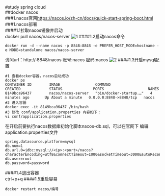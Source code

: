 #study spring cloud  
##docker nacos  
###1.nacos官网<https://nacos.io/zh-cn/docs/quick-start-spring-boot.html>  
###1.nacos部署  
####1.1拉取nacos镜像并启动  
docker pull nacos/nacos-server
![1](https://img.jbzj.com/file_images/article/202205/2022051911082451.png)
####1.2启动nacos命令  
````
docker run -d --name nacos -p 8848:8848 -e PREFER_HOST_MODE=hostname -e MODE=standalone nacos/nacos-server
````
访问url：http://:8848/nacos 账号:nacos 密码:nacos
![2](https://img.jbzj.com/file_images/article/202205/2022051911082452.png)
####1.3开启mysql配置  
````
#1 查看docker容器，nacos启动成功
docker ps
CONTAINER ID        IMAGE                COMMAND                  CREATED             STATUS              PORTS                    NAMES
8149bca96437        nacos/nacos-server   "bin/docker-startup.…"   4 minutes ago       Up About a minute   0.0.0.0:8848->8848/tcp   nacos
#2 进入容器
docker exec -it 8149bca96437 /bin/bash
#3 修改 conf/application.properties 内容如下：
vi conf/application.properties
````
在开启前要执行nacos数据库初始化脚本nacos-db.sql，可以在官网下
编辑application.properties文件
````
spring.datasource.platform=mysql
db.num=1
db.url.0=jdbc:mysql://<ip>:<port>/nacos?characterEncoding=utf8&connectTimeout=1000&socketTimeout=3000&autoReconnect=true
db.user=root
db.password=password
````
####1.4退出容器  
ctrl+p+q
####1.5重启容易  
````
docker restart nacos/编号
````